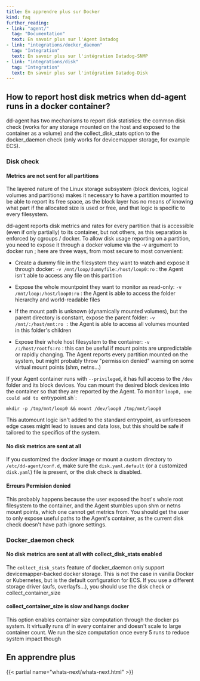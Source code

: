 ```yaml
---
title: En apprendre plus sur Docker
kind: faq
further_reading:
- link: "agent/"
  tag: "Documentation"
  text: En savoir plus sur l'Agent Datadog
- link: "integrations/docker_daemon"
  tag: "Integration"
  text: En savoir plus sur l'intégration Datadog-SNMP
- link: "integrations/disk"
  tag: "Integration"
  text: En savoir plus sur l'intégration Datadog-Disk
---
```


## How to report host disk metrics when dd-agent runs in a docker container?

dd-agent has two mechanisms to report disk statistics: the common disk check (works for any storage mounted on the host and exposed to the container as a volume) and the collect_disk_stats option to the docker_daemon check (only works for devicemapper storage, for example ECS).

### Disk check
#### Metrics are not sent for all partitions

The layered nature of the Linux storage subsystem (block devices, logical volumes and partitions) makes it necessary to have a partition mounted to be able to report its free space, as the block layer has no means of knowing what part if the allocated size is used or free, and that logic is specific to every filesystem.

dd-agent reports disk metrics and rates for every partition that is accessible (even if only partially) to its container, but not others, as this separation is enforced by cgroups / docker. To allow disk usage reporting on a partition, you need to expose it through a docker volume via the -v argument to docker run ; here are three ways, from most secure to most convenient:

* Create a dummy file in the filesystem they want to watch and expose it through docker: `-v /mnt/loop/dummyfile:/host/loop0:ro` : the Agent isn't able to access any file on this partition

* Expose the whole mountpoint they want to monitor as read-only: `-v /mnt/loop:/host/loop0:ro` : the Agent is able to access the folder hierarchy and world-readable files

* If the mount path is unknown (dynamically mounted volumes), but the parent directory is constant, expose the parent folder: `-v /mnt/:/host/mnt:ro :` the Agent is able to access all volumes mounted in this folder's children

* Expose their whole host filesystem to the container: `-v /:/host/rootfs:ro` : this can be useful if mount points are unpredictable or rapidly changing. The Agent reports every partition mounted on the system, but might probably throw "permission denied" warning on some virtual mount points (shm, netns...)

If your Agent container runs with `--privileged`, it has full access to the `/dev` folder and its block devices. You can mount the desired block devices into the container so that they are reported by the Agent. To monitor `loop0, one could add to `entrypoint.sh`:

```
mkdir -p /tmp/mnt/loop0 && mount /dev/loop0 /tmp/mnt/loop0
```

This automount logic isn't added to the standard entrypoint, as unforeseen edge cases might lead to issues and data loss, but this should be safe if tailored to the specifics of the system.

#### No disk metrics are sent at all

If you customized the docker image or mount a custom directory to `/etc/dd-agent/conf.d`, make sure the `disk.yaml.default` (or a customized `disk.yaml`) file is present, or the disk check is disabled.

#### Erreurs Permision denied

This probably happens because the user exposed the host's whole root filesystem to the container, and the Agent stumbles upon shm or netns mount points, which one cannot get metrics from. You should get the user to only expose useful paths to the Agent's container, as the current disk check doesn't have path ignore settings.

### Docker_daemon check

#### No disk metrics are sent at all with collect_disk_stats enabled

The `collect_disk_stats` feature of docker_daemon only support devicemapper-backed docker storage. This is not the case in vanilla Docker or Kubernetes, but is the default configuration for ECS. If you use a different storage driver (aufs, overlayfs...), you should use the disk check or collect_container_size

#### collect_container_size is slow and hangs docker

This option enables container size computation through the docker ps system. It virtually runs df in every container and doesn't scale to large container count.
We run the size computation once every 5 runs to reduce system impact though

## En apprendre plus

{{< partial name="whats-next/whats-next.html" >}}

